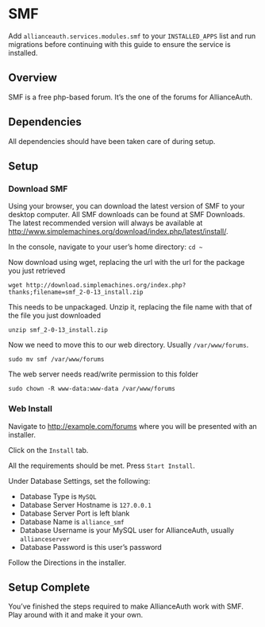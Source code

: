 # SMF

Add `allianceauth.services.modules.smf` to your `INSTALLED_APPS` list and run migrations before continuing with this guide to ensure the service is installed.

## Overview
SMF is a free php-based forum. It’s the one of the forums for AllianceAuth.

## Dependencies
All dependencies should have been taken care of during setup.

## Setup
### Download SMF
Using your browser, you can download the latest version of SMF to your desktop computer. All SMF downloads can be found at SMF Downloads. The latest recommended version will always be available at http://www.simplemachines.org/download/index.php/latest/install/.

In the console, navigate to your user’s home directory: `cd ~`

Now download using wget, replacing the url with the url for the package you just retrieved

    wget http://download.simplemachines.org/index.php?thanks;filename=smf_2-0-13_install.zip

This needs to be unpackaged. Unzip it, replacing the file name with that of the file you just downloaded

    unzip smf_2-0-13_install.zip

Now we need to move this to our web directory. Usually `/var/www/forums`.

    sudo mv smf /var/www/forums

The web server needs read/write permission to this folder

    sudo chown -R www-data:www-data /var/www/forums

### Web Install
Navigate to http://example.com/forums where you will be presented with an installer.

Click on the `Install` tab.

All the requirements should be met. Press `Start Install`.

Under Database Settings, set the following:
 - Database Type is `MySQL`
 - Database Server Hostname is `127.0.0.1`
 - Database Server Port is left blank
 - Database Name is `alliance_smf`
 - Database Username is your MySQL user for AllianceAuth, usually `allianceserver`
 - Database Password is this user’s password

Follow the Directions in the installer.


## Setup Complete
You’ve finished the steps required to make AllianceAuth work with SMF. Play around with it and make it your own.
